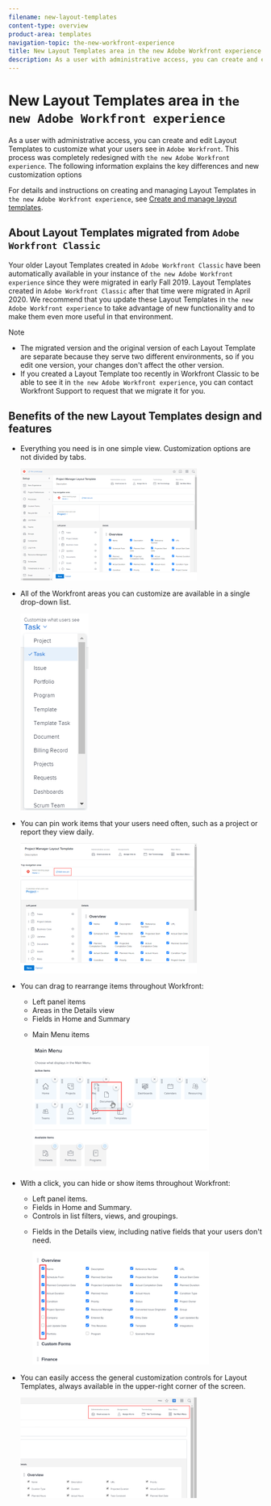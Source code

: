 ```yaml
---
filename: new-layout-templates
content-type: overview
product-area: templates
navigation-topic: the-new-workfront-experience
title: New Layout Templates area in the new Adobe Workfront experience
description: As a user with administrative access, you can create and edit Layout Templates to customize what your users see in Adobe Workfront. This process was completely redesigned with the new Adobe Workfront experience. The following information explains the key differences and new customization options
---
```


# New Layout Templates area in `the new Adobe Workfront experience`

As a user with administrative access, you can create and edit Layout Templates to customize what your users see in `Adobe Workfront`. This process was completely redesigned with `the new Adobe Workfront experience`. The following information explains the key differences and new customization options

For details and instructions on creating and managing Layout Templates in `the new Adobe Workfront experience`, see [Create and manage layout templates](../../administration-and-setup/customize-workfront/use-layout-templates/create-and-manage-layout-templates.md).

## About Layout Templates migrated from `Adobe Workfront Classic`

Your older Layout Templates created in `Adobe Workfront Classic` have been automatically available in your instance of `the new Adobe Workfront experience` since they were migrated in early Fall 2019. Layout Templates created in `Adobe Workfront Classic` after that time were migrated in April 2020. We recommend that you update these Layout Templates in `the new Adobe Workfront experience` to take advantage of new functionality and to make them even more useful in that environment.

>[!NOTE]
>
>* The migrated version and the original version of each Layout Template are separate because they serve two different environments, so if you edit one version, your changes don't affect the other version.
>* If you created a Layout Template too recently in Workfront Classic to be able to see it in `the new Adobe Workfront experience`, you can contact Workfront Support to request that we migrate it for you.
>

## Benefits of the new Layout Templates design and features

<ul> 
 <li> <p>Everything you need is in one simple view. Customization options are not divided by tabs.</p> <p> <img src="assets/layout-templates-nwe-adobe-branding-350x222.png" style="width: 350;height: 222;"> </p> </li> 
 <li>All of the <span>Workfront</span> areas you can customize are available in a single drop-down list.<p><img src="assets/customize-what-users-see.png"></p></li> 
 <li> <p>You can pin work items that your users need often, such as a project or report they view daily.</p> <p> <img src="assets/add-new-pin-adobe-branding-350x257.png" style="width: 350;height: 257;"> </p> </li> 
 <li> <p>You can drag to rearrange items throughout <span>Workfront</span>:</p> 
  <ul> 
   <li>Left panel items</li> 
   <li>Areas in the Details view</li> 
   <li>Fields in Home and Summary</li> 
   <li> <p>Main Menu items</p> <p> <img src="assets/rearrange-main-menu-items-350x246.png" style="width: 350;height: 246;"> </p> </li> 
  </ul> </li> 
 <li> <p>With a click, you can hide or show items throughout <span>Workfront</span>:</p> 
  <ul> 
   <li>Left panel items.</li> 
   <li>Fields in Home and Summary.</li> 
   <li>Controls in list filters, views, and groupings.</li> 
   <li> <p>Fields in the Details view, including native fields that your users don't need.</p> <p> <img src="assets/hide-and-show-350x224.png" style="width: 350;height: 224;"> </p> </li> 
  </ul> </li> 
 <li> <p>You can easily access the general customization controls for Layout Templates, always available in the upper-right corner of the screen.</p> <p> <img src="assets/global-options-nwe-350x199.png" style="width: 350;height: 199;"> </p> </li> 
</ul>

